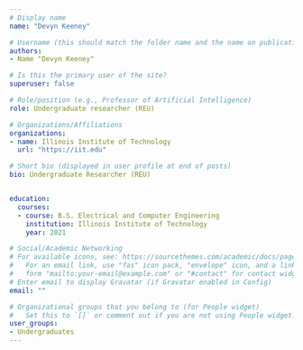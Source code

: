 ```yaml
---
# Display name
name: "Devyn Keeney"

# Username (this should match the folder name and the name on publications)
authors:
- Name "Devyn Keeney"

# Is this the primary user of the site?
superuser: false

# Role/position (e.g., Professor of Artificial Intelligence)
role: Undergraduate researcher (REU)

# Organizations/Affiliations
organizations:
- name: Illinois Institute of Technology
  url: "https://iit.edu"

# Short bio (displayed in user profile at end of posts)
bio: Undergraduate Researcher (REU)


education:
  courses:
  - course: B.S. Electrical and Computer Engineering 
    institution: Illinois Institute of Technology
    year: 2021

# Social/Academic Networking
# For available icons, see: https://sourcethemes.com/academic/docs/page-builder/#icons
#   For an email link, use "fas" icon pack, "envelope" icon, and a link in the
#   form "mailto:your-email@example.com" or "#contact" for contact widget.
# Enter email to display Gravatar (if Gravatar enabled in Config)
email: ""

# Organizational groups that you belong to (for People widget)
#   Set this to `[]` or comment out if you are not using People widget.
user_groups:
- Undergraduates
---
```

